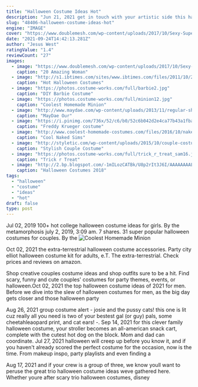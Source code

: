 ```yaml
---
title: "Halloween Costume Ideas Hot"
description: "Jun 21, 2021 get in touch with your artistic side this halloween by dressing up as famous artists and their masterpieces, including vincent van gogh and self-portrait with bandaged ear, andy"
slug: "48406-halloween-costume-ideas-hot"
engine: "IMAGE"
cover: "https://www.doublemesh.com/wp-content/uploads/2017/10/Sexy-Supergirl-Costume.jpg"
date: "2021-09-24T14:42:13.281Z"
author: "Jesus West"
ratingValue: "1.4"
reviewCount: "27"
images:
  - image: "https://www.doublemesh.com/wp-content/uploads/2017/10/Sexy-Supergirl-Costume.jpg"
    caption: "20 Amazing Woman"
  - image: "http://s1.ibtimes.com/sites/www.ibtimes.com/files/2011/10/22/177630-halloween-costumes.jpg"
    caption: "Hot Halloween Costumes"
  - image: "https://photos.costume-works.com/full/barbie2.jpg"
    caption: "DIY Barbie Costume"
  - image: "https://photos.costume-works.com/full/minion12.jpg"
    caption: "Coolest Homemade Minion"
  - image: "http://www.maydae.com/wp-content/uploads/2013/11/regular-show-13.jpg"
    caption: "MayDae Our"
  - image: "https://i.pinimg.com/736x/52/c6/b0/52c6b042d2e4ca77b43a1fba6afc0313--freddy-krueger-costume.jpg"
    caption: "Freddy Krueger costume"
  - image: "http://www.coolest-homemade-costumes.com/files/2016/10/naked-sims-152730.jpg"
    caption: "Cool Naked Sims"
  - image: "http://styletic.com/wp-content/uploads/2015/10/couple-costume-ideas/14-couple-costume-ideas.jpg"
    caption: "Stylish Couple Costume"
  - image: "https://photos.costume-works.com/full/trick_r_treat_sam16.jpg"
    caption: "Trick r Treat"
  - image: "http://2.bp.blogspot.com/-1mILozCATBk/U8p2rIt3J6I/AAAAAAAALS0/mURy-VS0TYY/s1600/16f95ac9fd1bb2ac1ac656f81e0583ca.jpg"
    caption: "Halloween Costumes 2018"
tags:
  - "halloween"
  - "costume"
  - "ideas"
  - "hot"
draft: false
type: post
---
```


Jul 02, 2019 100+ hot college halloween costume ideas for girls. By the metamorphosis july 2, 2019, 3:09 am. 7 shares. 31 super popular halloween costumes for couples. By the
![Coolest Homemade Minion](https://photos.costume-works.com/full/minion12.jpg "Coolest Homemade Minion")

Oct 02, 2021 the extra-terrestrial halloween costume accessories. Party city elliot halloween costume kit for adults, e.T. The extra-terrestrial. Check prices and reviews on amazon.
<!--inArticleAds-->

<!--galleryOne-->

Shop creative couples costume ideas and shop outfits sure to be a hit. Find scary, funny and cute couples' costumes for party themes, events, or halloween.Oct 02, 2021 the top halloween costume ideas of 2021 for men. Before we dive into the slew of halloween costumes for men, as the big day gets closer and those halloween party
<!--inArticleAds-->

<!--galleryTwo-->

Aug 26, 2021 group costume alert - josie and the pussy cats! this one is lit cuz really all you need is two of your bestest gal (or guy) pals, some cheetahleaopard print, and cat ears! -. Sep 14, 2021 for this clever family halloween costume, your stroller becomes an all-american snack cart, complete with the cutest hot dog on the block. Mom and dad can coordinate. Jul 27, 2021 halloween will creep up before you know it, and if you haven't already scored the perfect costume for the occasion, now is the time. From makeup inspo, party playlists and even finding a
<!--galleryThree-->

Aug 17, 2021 and if your crew is a group of three, we know youll want to peruse the great trio halloween costume ideas weve gathered here. Whether youre after scary trio halloween costumes, disney
